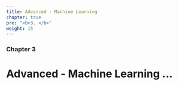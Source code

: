 ```yaml
---
title: Advanced - Machine Learning
chapter: true
pre: "<b>3. </b>"
weight: 15
---
```


### Chapter 3

# Advanced - Machine Learning ...